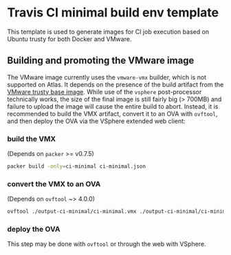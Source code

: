 Travis CI minimal build env template
====================================

This template is used to generate images for CI job execution based on Ubuntu
trusty for both Docker and VMware.

## Building and promoting the VMware image

The VMware image currently uses the `vmware-vmx` builder, which is not supported
on Atlas.  It depends on the presence of the build artifact from the [VMware
trusty base image](./VMWARE_UBUNTU_TRUSTY_BASE.md).  While use of the `vsphere`
post-processor technically works, the size of the final image is still fairly
big (&gt; 700MB) and failure to upload the image will cause the entire build to
abort.  Instead, it is recommended to build the VMX artifact, convert it to an
OVA with `ovftool`, and then deploy the OVA via the VSphere extended web client:

### build the VMX

(Depends on `packer` &gt;= v0.7.5)

``` bash
packer build -only=ci-minimal ci-minimal.json
```

### convert the VMX to an OVA

(Depends on `ovftool` ~&gt; 4.0.0)

``` bash
ovftool ./output-ci-minimal/ci-minimal.vmx ./output-ci-minimal/ci-minimal.ova
```

### deploy the OVA

This step may be done with `ovftool` or through the web with VSphere.
